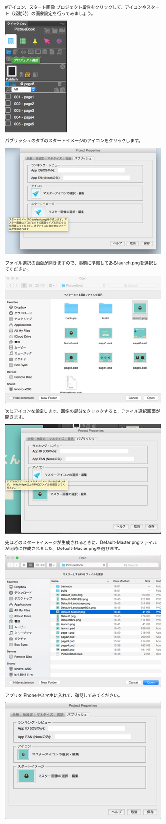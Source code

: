 #アイコン、スタート画像
プロジェクト属性をクリックして、アイコンやスタート（起動時）の画像設定を行ってみましょう。

<img src="./IMG2/2015-07-21_1605.png" width="200">

パブリッシュのタブのスタートイメージのアイコンをクリックします。

<img src="./IMG2/2015-07-21_1607.png">

ファイル選択の画面が開きますので、事前に準備してあるlaunch.pngを選択してください。

<img src="./IMG2/2015-07-21_1644.png">

次にアイコンを設定します。画像の部分をクリックすると、ファイル選択画面が開きます。

<img src="./IMG2/2015-07-22_1052.png">

先ほどのスタートイメージが生成されるときに、Default-Master.pngファイルが同時に作成されました。Defualt-Master.pngを選びます。

<img src="./IMG2/2015-07-21_1646.png">

アプリをiPhoneやスマホに入れて、確認してみてください。

<img src="./IMG2/2015-07-21_1647.png">

